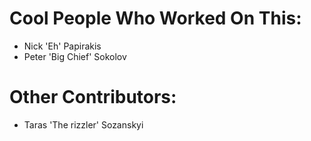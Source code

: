 # Cool People Who Worked On This:
* Nick 'Eh' Papirakis
* Peter 'Big Chief' Sokolov

# Other Contributors:
* Taras 'The rizzler' Sozanskyi
